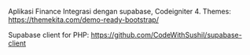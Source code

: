 Aplikasi Finance
Integrasi dengan supabase, Codeigniter 4.
Themes: https://themekita.com/demo-ready-bootstrap/

Supabase client for PHP:
https://github.com/CodeWithSushil/supabase-client

